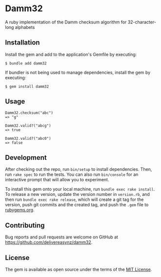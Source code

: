 # Damm32

A ruby implementation of the Damm checksum algorithm for 32-character-long alphabets

## Installation

Install the gem and add to the application's Gemfile by executing:

    $ bundle add damm32

If bundler is not being used to manage dependencies, install the gem by executing:

    $ gem install damm32

## Usage

```
Damm32.checksum("abc")
=> "g"

Damm32.valid?("abcg")
=> true

Damm32.valid?("abc0")
=> false
```

## Development

After checking out the repo, run `bin/setup` to install dependencies. Then, run `rake spec` to run the tests. You can also run `bin/console` for an interactive prompt that will allow you to experiment.

To install this gem onto your local machine, run `bundle exec rake install`. To release a new version, update the version number in `version.rb`, and then run `bundle exec rake release`, which will create a git tag for the version, push git commits and the created tag, and push the `.gem` file to [rubygems.org](https://rubygems.org).

## Contributing

Bug reports and pull requests are welcome on GitHub at https://github.com/delivereasynz/damm32.

## License

The gem is available as open source under the terms of the [MIT License](https://opensource.org/licenses/MIT).
